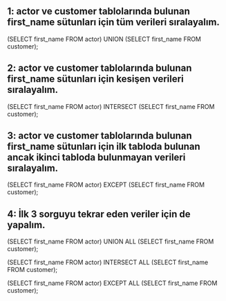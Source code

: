 ## 1: actor ve customer tablolarında bulunan first_name sütunları için tüm verileri sıralayalım.
(SELECT first_name FROM actor) UNION (SELECT first_name FROM customer);

## 2: actor ve customer tablolarında bulunan first_name sütunları için kesişen verileri sıralayalım.
(SELECT first_name FROM actor) INTERSECT (SELECT first_name FROM customer); 

## 3: actor ve customer tablolarında bulunan first_name sütunları için ilk tabloda bulunan ancak ikinci tabloda bulunmayan verileri sıralayalım.
(SELECT first_name FROM actor) EXCEPT (SELECT first_name FROM customer);

## 4: İlk 3 sorguyu tekrar eden veriler için de yapalım.
(SELECT first_name FROM actor) UNION ALL (SELECT first_name FROM customer);

(SELECT first_name FROM actor) INTERSECT ALL (SELECT first_name FROM customer);

(SELECT first_name FROM actor) EXCEPT ALL (SELECT first_name FROM customer);
